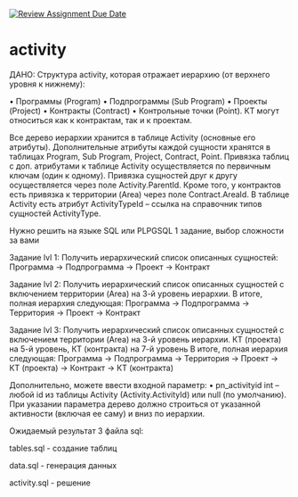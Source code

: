 [![Review Assignment Due Date](https://classroom.github.com/assets/deadline-readme-button-24ddc0f5d75046c5622901739e7c5dd533143b0c8e959d652212380cedb1ea36.svg)](https://classroom.github.com/a/NkHLBUoI)
# activity

ДАНО: Структура activity, которая отражает иерархию (от верхнего уровня к нижнему):

• Программы (Program) • Подпрограммы (Sub Program) • Проекты (Project) • Контракты (Contract) • Контрольные точки (Point). КТ могут относиться как к контрактам, так и к проектам.

Все дерево иерархии хранится в таблице Activity (основные его атрибуты). Дополнительные атрибуты каждой сущности хранятся в таблицах Program, Sub Program, Project, Contract, Point. Привязка таблиц с доп. атрибутами к таблице Activity осуществляется по первичным ключам (один к одному). Привязка сущностей друг к другу осуществляется через поле Activity.ParentId. Кроме того, у контрактов есть привязка к территории (Area) через поле Contract.AreaId. В таблице Activity есть атрибут ActivityTypeId – ссылка на справочник типов сущностей ActivityType.

Нужно решить на языке SQL или PLPGSQL 1 задание, выбор сложности за вами

Задание lvl 1: Получить иерархический список описанных сущностей: Программа -> Подпрограмма -> Проект -> Контракт

Задание lvl 2: Получить иерархический список описанных сущностей с включением территории (Area) на 3-й уровень иерархии. В итоге, полная иерархия следующая: Программа -> Подпрограмма -> Территория -> Проект -> Контракт

Задание lvl 3: Получить иерархический список описанных сущностей с включением территории (Area) на 3-й уровень иерархии. КТ (проекта) на 5-й уровень, КТ (контракта) на 7-й уровень В итоге, полная иерархия следующая: Программа -> Подпрограмма -> Территория -> Проект -> КТ (проекта) -> Контракт -> КТ (контракта)

Дополнительно, можете ввести входной параметр: • pn_activityid int – любой id из таблицы Activity (Activity.ActivityId) или null (по умолчанию). При указании параметра дерево должно строиться от указанной активности (включая ее саму) и вниз по иерархии.

Ожидаемый результат 3 файла sql: 

tables.sql - создание таблиц

data.sql - генерация данных 

activity.sql - решение
